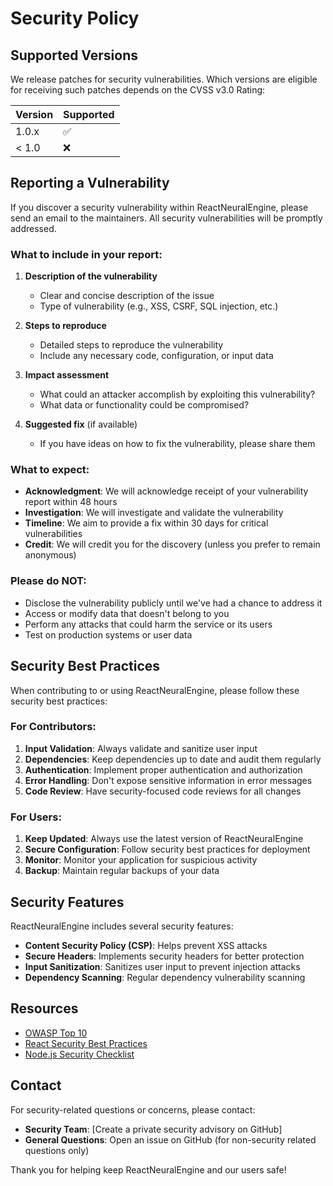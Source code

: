 # Security Policy

## Supported Versions

We release patches for security vulnerabilities. Which versions are eligible for receiving such patches depends on the CVSS v3.0 Rating:

| Version | Supported          |
| ------- | ------------------ |
| 1.0.x   | :white_check_mark: |
| < 1.0   | :x:                |

## Reporting a Vulnerability

If you discover a security vulnerability within ReactNeuralEngine, please send an email to the maintainers. All security vulnerabilities will be promptly addressed.

### What to include in your report:

1. **Description of the vulnerability**
   - Clear and concise description of the issue
   - Type of vulnerability (e.g., XSS, CSRF, SQL injection, etc.)

2. **Steps to reproduce**
   - Detailed steps to reproduce the vulnerability
   - Include any necessary code, configuration, or input data

3. **Impact assessment**
   - What could an attacker accomplish by exploiting this vulnerability?
   - What data or functionality could be compromised?

4. **Suggested fix** (if available)
   - If you have ideas on how to fix the vulnerability, please share them

### What to expect:

- **Acknowledgment**: We will acknowledge receipt of your vulnerability report within 48 hours
- **Investigation**: We will investigate and validate the vulnerability
- **Timeline**: We aim to provide a fix within 30 days for critical vulnerabilities
- **Credit**: We will credit you for the discovery (unless you prefer to remain anonymous)

### Please do NOT:

- Disclose the vulnerability publicly until we've had a chance to address it
- Access or modify data that doesn't belong to you
- Perform any attacks that could harm the service or its users
- Test on production systems or user data

## Security Best Practices

When contributing to or using ReactNeuralEngine, please follow these security best practices:

### For Contributors:

1. **Input Validation**: Always validate and sanitize user input
2. **Dependencies**: Keep dependencies up to date and audit them regularly
3. **Authentication**: Implement proper authentication and authorization
4. **Error Handling**: Don't expose sensitive information in error messages
5. **Code Review**: Have security-focused code reviews for all changes

### For Users:

1. **Keep Updated**: Always use the latest version of ReactNeuralEngine
2. **Secure Configuration**: Follow security best practices for deployment
3. **Monitor**: Monitor your application for suspicious activity
4. **Backup**: Maintain regular backups of your data

## Security Features

ReactNeuralEngine includes several security features:

- **Content Security Policy (CSP)**: Helps prevent XSS attacks
- **Secure Headers**: Implements security headers for better protection
- **Input Sanitization**: Sanitizes user input to prevent injection attacks
- **Dependency Scanning**: Regular dependency vulnerability scanning

## Resources

- [OWASP Top 10](https://owasp.org/www-project-top-ten/)
- [React Security Best Practices](https://reactjs.org/docs/dom-elements.html#dangerouslysetinnerhtml)
- [Node.js Security Checklist](https://blog.risingstack.com/node-js-security-checklist/)

## Contact

For security-related questions or concerns, please contact:

- **Security Team**: [Create a private security advisory on GitHub]
- **General Questions**: Open an issue on GitHub (for non-security related questions only)

Thank you for helping keep ReactNeuralEngine and our users safe!

